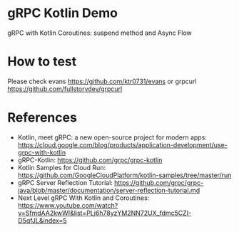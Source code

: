 gRPC Kotlin Demo
================

gRPC with Kotlin Coroutines: suspend method and Async Flow

# How to test

Please check evans  https://github.com/ktr0731/evans  or grpcurl https://github.com/fullstorydev/grpcurl

# References

* Kotlin, meet gRPC: a new open-source project for modern apps: https://cloud.google.com/blog/products/application-development/use-grpc-with-kotlin
* gRPC-Kotlin: https://github.com/grpc/grpc-kotlin
* Kotlin Samples for Cloud Run: https://github.com/GoogleCloudPlatform/kotlin-samples/tree/master/run
* gRPC Server Reflection Tutorial: https://github.com/grpc/grpc-java/blob/master/documentation/server-reflection-tutorial.md
* Next Level gRPC With Kotlin and Coroutines: https://www.youtube.com/watch?v=SfmdAA2kwWI&list=PLj6h78yzYM2NN72UX_fdmc5CZI-D5qfJL&index=5
